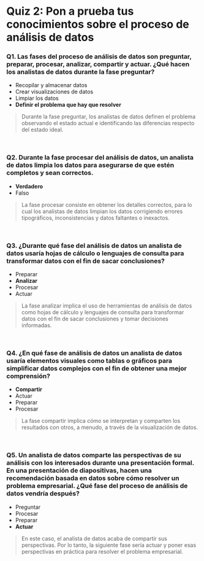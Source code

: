 # Quiz 2: Pon a prueba tus conocimientos sobre el proceso de análisis de datos

### Q1. Las fases del proceso de análisis de datos son preguntar, preparar, procesar, analizar, compartir y actuar. ¿Qué hacen los analistas de datos durante la fase preguntar?

- Recopilar y almacenar datos
- Crear visualizaciones de datos
- Limpiar los datos
- **Definir el problema que hay que resolver**

> Durante la fase preguntar, los analistas de datos definen el problema observando el estado actual e identificando las diferencias respecto del estado ideal.

&nbsp;

### Q2. Durante la fase procesar del análisis de datos, un analista de datos limpia los datos para asegurarse de que estén completos y sean correctos.

- **Verdadero**
- Falso

> La fase procesar consiste en obtener los detalles correctos, para lo cual los analistas de datos limpian los datos corrigiendo errores tipográficos, inconsistencias y datos faltantes o inexactos.

&nbsp;

### Q3. ¿Durante qué fase del análisis de datos un analista de datos usaría hojas de cálculo o lenguajes de consulta para transformar datos con el fin de sacar conclusiones?

- Preparar
- **Analizar**
- Procesar
- Actuar

> La fase analizar implica el uso de herramientas de análisis de datos como hojas de cálculo y lenguajes de consulta para transformar datos con el fin de sacar conclusiones y tomar decisiones informadas.

&nbsp;

### Q4. ¿En qué fase de análisis de datos un analista de datos usaría elementos visuales como tablas o gráficos para simplificar datos complejos con el fin de obtener una mejor comprensión?

- **Compartir**
- Actuar
- Preparar
- Procesar

> La fase compartir implica cómo se interpretan y comparten los resultados con otros, a menudo, a través de la visualización de datos.

&nbsp;

### Q5. Un analista de datos comparte las perspectivas de su análisis con los interesados durante una presentación formal. En una presentación de diapositivas, hacen una recomendación basada en datos sobre cómo resolver un problema empresarial. ¿Qué fase del proceso de análisis de datos vendría después?

- Preguntar
- Procesar
- Preparar
- **Actuar**

> En este caso, el analista de datos acaba de compartir sus perspectivas. Por lo tanto, la siguiente fase sería actuar y poner esas perspectivas en práctica para resolver el problema empresarial.